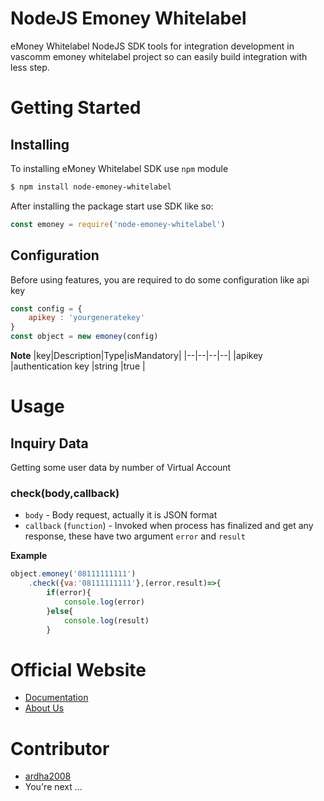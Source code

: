
# NodeJS Emoney Whitelabel

eMoney Whitelabel NodeJS SDK tools for integration development in vascomm emoney whitelabel project so can easily build integration with less step. 
# Getting Started
## Installing
To installing eMoney Whitelabel SDK use `npm` module
```bash
$ npm install node-emoney-whitelabel
```
After installing the package start use SDK like so:
```js
const emoney = require('node-emoney-whitelabel')
```
## Configuration
Before using features, you are required to do some configuration like api key
```js
const config = {
	apikey : 'yourgeneratekey'
}
const object = new emoney(config)
```
**Note**
|key|Description|Type|isMandatory|
|--|--|--|--|
|apikey  |authentication key |string |true |

# Usage
## Inquiry Data
Getting some user data by number of Virtual Account
### check(body,callback)
- `body`  - Body request, actually it is JSON format
-  `callback` (`function`) - Invoked when process has finalized and get any response, these have two argument `error` and `result` 

**Example**
```js
object.emoney('08111111111')
	.check({va:'08111111111'},(error,result)=>{
		if(error){
			console.log(error)
		}else{
			console.log(result)
		}
```
# Official Website

 - [Documentation](https://ewl-doc.vascomm.co.id/) 
 - [About Us](https://www.vascomm.co.id)

# Contributor
 - [ardha2008](https://github.com/ardha2008)
 - You're next ...
